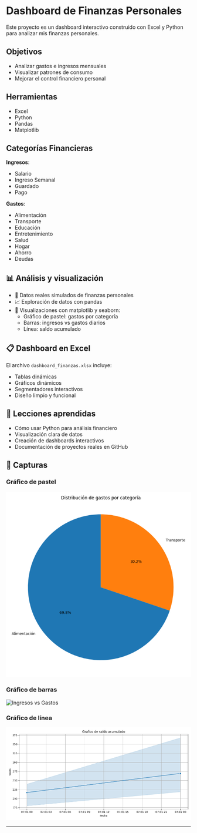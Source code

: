 # Dashboard de Finanzas Personales

Este proyecto es un dashboard interactivo construido con Excel y Python para analizar mis finanzas personales.

## Objetivos

- Analizar gastos e ingresos mensuales
- Visualizar patrones de consumo
- Mejorar el control financiero personal

## Herramientas

- Excel
- Python
- Pandas
- Matplotlib

## Categorías Financieras

**Ingresos**:

- Salario
- Ingreso Semanal
- Guardado
- Pago

**Gastos**:

- Alimentación
- Transporte
- Educación
- Entretenimiento
- Salud
- Hogar
- Ahorro
- Deudas

## 📊 Análisis y visualización

- 🧾 Datos reales simulados de finanzas personales
- 📈 Exploración de datos con pandas
- 🧁 Visualizaciones con matplotlib y seaborn:
  - Gráfico de pastel: gastos por categoría
  - Barras: ingresos vs gastos diarios
  - Línea: saldo acumulado

## 📋 Dashboard en Excel

El archivo `dashboard_finanzas.xlsx` incluye:

- Tablas dinámicas
- Gráficos dinámicos
- Segmentadores interactivos
- Diseño limpio y funcional

## 🧠 Lecciones aprendidas

- Cómo usar Python para análisis financiero
- Visualización clara de datos
- Creación de dashboards interactivos
- Documentación de proyectos reales en GitHub

## 📸 Capturas

### Gráfico de pastel

![Gastos por categoría](data/gastos_por_categoria.png)

### Gráfico de barras

![Ingresos vs Gastos](data/ingresos_vs_gastos_diario.png)

### Gráfico de línea

![Saldo acumulado](data/saldo_acumulado.png)

---

